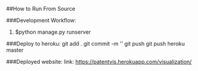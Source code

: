 ##How to Run From Source

###Development Workflow:
1. $python manage.py runserver

###Deploy to heroku:
git add .
git commit -m ''
git push
git push heroku master

###Deployed website:
link: https://patentvis.herokuapp.com/visualization/